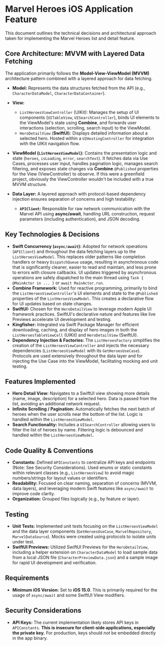 # Marvel Heroes iOS Application Feature

This document outlines the technical decisions and architectural approach taken for implementing the Marvel Heroes list and detail feature.

## Core Architecture: MVVM with Layered Data Fetching

The application primarily follows the **Model-View-ViewModel (MVVM)** architecture pattern combined with a layered approach for data fetching.

* **Model:** Represents the data structures fetched from the API (e.g., `CharacterDataModel`, `CharacterDataContainer`).
* **View:**
    * `ListHeroesViewController` (UIKit): Manages the setup of UI components (`UITableView`, `UISearchController`), binds UI elements to the ViewModel's state using **Combine**, and forwards user interactions (selection, scrolling, search input) to the ViewModel.
    * `HeroDetailView` (**SwiftUI**): Displays detailed information about a selected hero. Hosted within a `UIHostingController` for integration with the UIKit navigation flow.
* **ViewModel (`ListHeroesViewModel`):** Contains the presentation logic and state (`heroes`, `isLoading`, `error`, `searchText`). It fetches data via Use Cases, processes user input, handles pagination logic, manages search filtering, and exposes state changes via **Combine** `@Published` properties for the View (ViewController) to observe. If this were a greenfield project, obviously the ViewController wouldn't be included with a true MVVM structure.

* **Data Layer:** A layered approach with protocol-based dependency injection ensures separation of concerns and high testability:
    * **`APIClient`:** Responsible for raw network communication with the Marvel API using **async/await**, handling URL construction, request parameters (including authentication), and JSON decoding.

## Key Technologies & Decisions

* **Swift Concurrency (`async/await`):** Adopted for network operations (`APIClient`) and throughout the data fetching layers up to the `ListHeroesViewModel`. This replaces older patterns like completion handlers or heavy `DispatchQueue` usage, resulting in asynchronous code that is significantly cleaner, easier to read and maintain, and less prone to errors with closure callbacks. UI updates triggered by asynchronous operations are safely dispatched to the main thread using `Task { @MainActor in ... }` or `await MainActor.run`.
* **Combine Framework:** Used for reactive programming, primarily to bind the `ListHeroesViewController`'s UI elements and state to the `@Published` properties of the `ListHeroesViewModel`. This creates a declarative flow for UI updates based on state changes.
* **SwiftUI:** Chosen for the `HeroDetailView` to leverage modern Apple UI framework practices. SwiftUI's declarative nature and features like live Previews accelerate UI development and testing.
* **Kingfisher:** Integrated via Swift Package Manager for efficient downloading, caching, and display of hero images in both the `ListHeroesTableViewCell` (UIKit) and `HeroDetailView` (SwiftUI).
* **Dependency Injection & Factories:** The `ListHeroesFactory` simplifies the creation of the `ListHeroesViewController` and injects the necessary dependencies (`ListHeroesViewModel` with its `GetHeroesUseCase`). Protocols are used extensively throughout the data layer and for injecting the Use Case into the ViewModel, facilitating mocking and unit testing.

## Features Implemented

* **Hero Detail View:** Navigates to a SwiftUI view showing more details (name, image, description) for a selected hero. Data is passed from the list, avoiding an additional network request.
* **Infinite Scrolling / Pagination:** Automatically fetches the next batch of heroes when the user scrolls near the bottom of the list. Logic is handled within the `ListHeroesViewModel`.
* **Search Functionality:** Includes a `UISearchController` allowing users to filter the list of heroes by name. Filtering logic is debounced and handled within the `ListHeroesViewModel`.

## Code Quality & Conventions

* **Constants:** Defined `APIConstants` to centralize API keys and endpoints (Note: See Security Considerations). Used enums or static constants within relevant classes (e.g., `ListHeroesView`) to avoid magic numbers/strings for layout values or identifiers.
* **Readability:** Focused on clear naming, separation of concerns (MVVM, data layers), and leveraging modern Swift features like `async/await` to improve code clarity.
* **Organization:** Grouped files logically (e.g., by feature or layer).

## Testing

* **Unit Tests:** Implemented unit tests focusing on the `ListHeroesViewModel` and the data layer components (`GetHeroesUseCase`, `MarvelRepository`, `MarvelDataSource`). Mocks were created using protocols to isolate units under test.
* **SwiftUI Previews:** Utilized SwiftUI Previews for the `HeroDetailView`, including a helper extension on `CharacterDataModel` to load sample data from a local JSON file (`CharacterPreviewData.json`) and a sample image for rapid UI development and verification.

## Requirements

* **Minimum iOS Version:** Set to **iOS 15.0**. This is primarily required for the usage of `async/await` and some SwiftUI View modifiers.

## Security Considerations

* **API Keys:** The current implementation likely stores API keys in `APIConstants`. **This is insecure for client-side applications, especially the private key.** For production, keys should *not* be embedded directly in the app binary.
